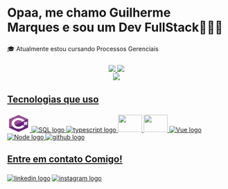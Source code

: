 <h1 align="left">Opaa, me chamo Guilherme Marques e sou um Dev FullStack👋💪🏻</h1>

###

<p align="left">🎓 Atualmente estou cursando Processos Gerenciais</p>

###

<div align="center">
<a href="https://github.com/Guigms">
<img height="180em" src="https://github-readme-stats.vercel.app/api?username=Guigms&show_icons=true&theme=dark&include_all_commits=true&count_private=true"/>
<img height="180em" src="https://github-readme-stats.vercel.app/api/top-langs/?username=Guigms&layout=compact&langs_count=7&theme=dark"/>

<br/>
<div align="center" >
     <img src="https://github-profile-trophy.vercel.app/?username=Guigms&row=1&column=6&theme=flat&margin-w=15&margin-h=15"/>
</div>
</div>

###

<h2 align="left">Tecnologias que uso</h2>

###

<div align="left">
  <img src="https://raw.githubusercontent.com/devicons/devicon/master/icons/csharp/csharp-original.svg" height="40" width="52" alt="github logo"  />
  <img src="https://cdn-icons-png.flaticon.com/512/4492/4492311.png" height="40" width="45" alt="SQL logo"  />  
  <img src="https://upload.wikimedia.org/wikipedia/commons/thumb/4/4c/Typescript_logo_2020.svg/2048px-Typescript_logo_2020.svg.png" height="40" width="40" alt="typescript logo"  />
  <img src="https://upload.wikimedia.org/wikipedia/commons/thumb/2/27/PHP-logo.svg/1200px-PHP-logo.svg.png" height="40" width="55 alt="PHP logo"/>
  <img src="https://miro.medium.com/v2/resize:fit:1000/1*Yafu7ihc1LFuP4azerAa4w.png" height="40" width="55 alt="React logo"/>
  <img src="https://res.cloudinary.com/ddxwdqwkr/image/upload/v1690837534/patterns.dev/Images/vue/intro/vue.png" height="40" width="60" alt="Vue logo"/>
  <img src="https://neginet.com/wp-content/uploads/2018/03/nodejs-logo.png" height="40" width="40" alt="Node logo"  />
  <img src="https://cdn.jsdelivr.net/gh/devicons/devicon/icons/github/github-original.svg" height="40" width="52" alt="github logo"  />
</div>

###

<h2 align="left">Entre em contato Comigo!</h2>

###

<div align="left">
  <a href="https://www.linkedin.com/in/guilherme-marques-0043b120a/" target="_blank"><img src="https://raw.githubusercontent.com/maurodesouza/profile-readme-generator/master/src/assets/icons/social/linkedin/default.svg" width="52" height="40" alt="linkedin logo"  /><a/>
  <a href="https://www.instagram.com/gmsolution_/" target="_blank"><img src="https://raw.githubusercontent.com/maurodesouza/profile-readme-generator/master/src/assets/icons/social/instagram/default.svg" width="52" height="40" alt="instagram logo"  /><a/>
</div>

###
